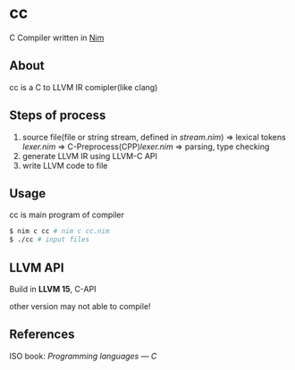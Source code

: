 # cc

C Compiler written in [Nim](https://nim-lang.org/)

## About

cc is a C to LLVM IR comipler(like clang)

## Steps of process

1. source file(file or string stream, defined in *stream.nim*) => lexical tokens *lexer.nim* => C-Preprocess(CPP)*lexer.nim* => parsing, type checking
2. generate LLVM IR using LLVM-C API
3. write LLVM code to file

## Usage

cc is main program of compiler

```bash
$ nim c cc # nim c cc.nim
$ ./cc # input files
```

## LLVM API

Build in **LLVM 15**, C-API

other version may not able to compile!

## References

ISO book: *Programming languages — C*
